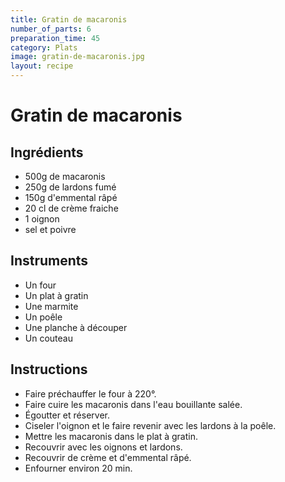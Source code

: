 ```yaml
---
title: Gratin de macaronis
number_of_parts: 6
preparation_time: 45
category: Plats
image: gratin-de-macaronis.jpg
layout: recipe
---
```

# Gratin de macaronis

## Ingrédients

- 500g de macaronis
- 250g de lardons fumé
- 150g d'emmental râpé
- 20 cl de crème fraiche
- 1 oignon
- sel et poivre

## Instruments

- Un four
- Un plat à gratin
- Une marmite
- Un poêle
- Une planche à découper
- Un couteau

## Instructions

- Faire préchauffer le four à 220°.
- Faire cuire les macaronis dans l'eau bouillante salée.
- Égoutter et réserver.
- Ciseler l'oignon et le faire revenir avec les lardons à la poêle.
- Mettre les macaronis dans le plat à gratin.
- Recouvrir avec les oignons et lardons.
- Recouvrir de crème et d'emmental râpé.
- Enfourner environ 20 min.
